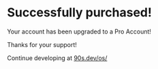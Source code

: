 # Successfully purchased!

Your account has been upgraded to a Pro Account!

Thanks for your support!

Continue developing at [90s.dev/os/](/os/)

<script type='module' src='/script/purchase.js'></script>
